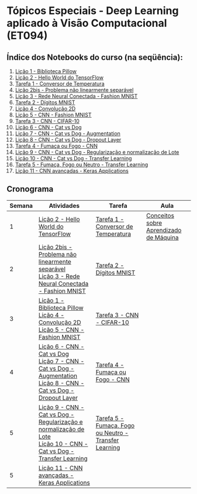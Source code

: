 # Tópicos Especiais - Deep Learning aplicado à Visão Computacional (ET094)

## Índice dos Notebooks do curso (na seqüência):

1. [Lição 1 - Biblioteca Pillow](Licao1_PIL.ipynb)
2. [Lição 2 - Hello World do TensorFlow](Licao2_TensorFlow.ipynb)
3. [Tarefa 1 - Conversor de Temperatura](Tarefa1_ConversorTemperatura.ipynb)
4. [Lição 2bis - Problema não linearmente separável](Licao2bis_MLP_XOR.ipynb)
5. [Lição 3 - Rede Neural Conectada - Fashion MNIST](Licao3_FashionMnistFullyConnected.ipynb)
6. [Tarefa 2 - Dígitos MNIST](Tarefa2_DigitosMnist.ipynb)
7. [Lição 4 - Convolução 2D](Licao4_Conv2D.ipynb)
8. [Lição 5 - CNN - Fashion MNIST](Licao5_FashionMNIST_CNN.ipynb)
9. [Tarefa 3 - CNN - CIFAR-10](Tarefa3_CIFAR_10_CNN.ipynb)
10. [Lição 6 - CNN - Cat vs Dog](Licao6_CatOrDog_CNN.ipynb)
11. [Lição 7 - CNN - Cat vs Dog - Augmentation](Licao7_CatOrDog_Augmentation.ipynb)
12. [Lição 8 - CNN - Cat vs Dog - Dropout Layer](Licao8_CatOrDog_Dropout.ipynb)
13. [Tarefa 4 - Fumaça ou Fogo - CNN](Tarefa4_FumacaFogo_CNN.ipynb)
14. [Lição 9 - CNN - Cat vs Dog - Regularização e normalização de Lote](Licao9_CatOrDog_RegularizacaoBatch.ipynb)
15. [Lição 10 - CNN - Cat vs Dog - Transfer Learning](Licao10_CatOrDog_TransferLearning.ipynb)
16. [Tarefa 5 - Fumaça, Fogo ou Neutro - Transfer Learning](Tarefa5_FumacaFogoNeutro_TransferLearning.ipynb)
17. [Lição 11 - CNN avançadas - Keras Applications](https://github.com/jsansao/dlvc/blob/main/Licao11_PredicaoRedesAvancadas.ipynb) 




## Cronograma

|Semana|Atividades|Tarefa|Aula|
|--|--|--|--|
| 1|  [Lição 2 - Hello World do TensorFlow](Licao2_TensorFlow.ipynb) | [Tarefa 1 - Conversor de Temperatura](Tarefa1_ConversorTemperatura.ipynb) | [Conceitos sobre Aprendizado de Máquina](aulas/intro_ml.pdf) | 
| 2| [Lição 2bis - Problema não linearmente separável](Licao2bis_MLP_XOR.ipynb) <br> [Lição 3 - Rede Neural Conectada - Fashion MNIST](Licao3_FashionMnistFullyConnected.ipynb) | [Tarefa 2 - Dígitos MNIST](Tarefa2_DigitosMnist.ipynb) | |
| 3| [Lição 1 - Biblioteca Pillow](Licao1_PIL.ipynb) <br> [Lição 4 - Convolução 2D](Licao4_Conv2D.ipynb) <br> [Lição 5 - CNN - Fashion MNIST](Licao5_FashionMNIST_CNN.ipynb) | [Tarefa 3 - CNN - CIFAR-10](Tarefa3_CIFAR_10_CNN.ipynb) | | 
| 4| [Lição 6 - CNN - Cat vs Dog](Licao6_CatOrDog_CNN.ipynb) <br> [Lição 7 - CNN - Cat vs Dog - Augmentation](Licao7_CatOrDog_Augmentation.ipynb) <br> [Lição 8 - CNN - Cat vs Dog - Dropout Layer](Licao8_CatOrDog_Dropout.ipynb) | [Tarefa 4 - Fumaça ou Fogo - CNN](Tarefa4_FumacaFogo_CNN.ipynb)| | 
| 5| [Lição 9 - CNN - Cat vs Dog - Regularização e normalização de Lote](Licao9_CatOrDog_RegularizacaoBatch.ipynb) <br> [Lição 10 - CNN - Cat vs Dog - Transfer Learning](Licao10_CatOrDog_TransferLearning.ipynb) | [Tarefa 5 - Fumaça, Fogo ou Neutro - Transfer Learning](Tarefa5_FumacaFogoNeutro_TransferLearning.ipynb)| | 
| 5| [Lição 11 - CNN avançadas - Keras Applications](https://github.com/jsansao/dlvc/blob/main/Licao11_PredicaoRedesAvancadas.ipynb) | | | 


